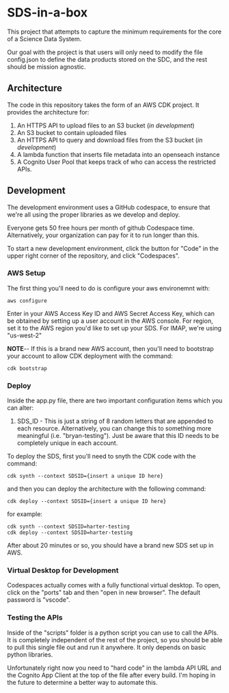 # SDS-in-a-box

This project that attempts to capture the minimum requirements for the core of a Science Data System.  

Our goal with the project is that users will only need to modify the file config.json to define the data products stored on the SDC, and the rest should be mission agnostic.  

## Architecture

The code in this repository takes the form of an AWS CDK project. It provides the architecture for:

1. An HTTPS API to upload files to an S3 bucket (*in development*)
2. An S3 bucket to contain uploaded files
3. An HTTPS API to query and download files from the S3 bucket (*in development*)
4. A lambda function that inserts file metadata into an openseach instance
5. A Cognito User Pool that keeps track of who can access the restricted APIs.  


## Development

The development environment uses a GitHub codespace, to ensure that we're all using the proper libraries as we develop and deploy.  

Everyone gets 50 free hours per month of github Codespace time.  Alternatively, your organization can pay for it to run longer than this.  

To start a new development environment, click the button for "Code" in the upper right corner of the repository, and click "Codespaces".  


### AWS Setup
The first thing you'll need to do is configure your aws environemnt with:

```
aws configure
```

Enter in your AWS Access Key ID and AWS Secret Access Key, which can be obtained by setting up a user account in the AWS console. For region, set it to the AWS region you'd like to set up your SDS.  For IMAP, we're using "us-west-2"

**NOTE**-- If this is a brand new AWS account, then you'll need to bootstrap your account to allow CDK deployment with the command: 

```
cdk bootstrap
```

### Deploy

Inside the app.py file, there are two important configuration items which you can alter:

1) SDS_ID - This is just a string of 8 random letters that are appended to each resource.  Alternatively, you can change this to something more meaningful (i.e. "bryan-testing").  Just be aware that this ID needs to be completely unique in each account.  

To deploy the SDS, first you'll need to snyth the CDK code with the command:

```
cdk synth --context SDSID={insert a unique ID here}
```

and then you can deploy the architecture with the following command:

```
cdk deploy --context SDSID={insert a unique ID here}
```
for example:

```
cdk synth --context SDSID=harter-testing
cdk deploy --context SDSID=harter-testing
```

After about 20 minutes or so, you should have a brand new SDS set up in AWS.  


### Virtual Desktop for Development
Codespaces actually comes with a fully functional virtual desktop.  To open, click on the "ports" tab and then "open in new browser".  The default password is "vscode".  


### Testing the APIs
Inside of the "scripts" folder is a python script you can use to call the APIs.  It is completely independent of the rest of the project, so you should be able to pull this single file out and run it anywhere.  It only depends on basic python libraries.  

Unfortunately right now you need to "hard code" in the lambda API URL and the Cognito App Client at the top of the file after every build.  I'm hoping in the future to determine a better way to automate this.  